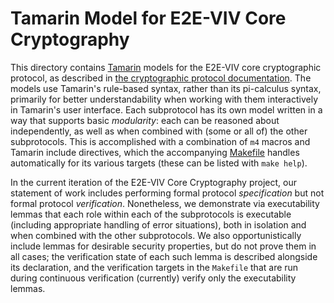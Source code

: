# Tamarin Model for E2E-VIV Core Cryptography

This directory contains [Tamarin](https://tamarin-prover.com/) models for the E2E-VIV core cryptographic protocol, as described in [the cryptographic protocol documentation](repo-location-to-be-determined). The models use Tamarin's rule-based syntax, rather than its pi-calculus syntax, primarily for better understandability when working with them interactively in Tamarin's user interface. Each subprotocol has its own model written in a way that supports basic _modularity_: each can be reasoned about independently, as well as when combined with (some or all of) the other subprotocols. This is accomplished with a combination of `m4` macros and Tamarin include directives, which the accompanying [Makefile](./Makefile) handles automatically for its various targets (these can be listed with `make help`).

In the current iteration of the E2E-VIV Core Cryptography project, our statement of work includes performing formal protocol _specification_ but not formal protocol _verification_. Nonetheless, we demonstrate via executability lemmas that each role within each of the subprotocols is executable (including appropriate handling of error situations), both in isolation and when combined with the other subprotocols. We also opportunistically include lemmas for desirable security properties, but do not prove them in all cases; the verification state of each such lemma is described alongside its declaration, and the verification targets in the `Makefile` that are run during continuous verification (currently) verify only the executability lemmas.
